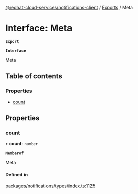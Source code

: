 [@redhat-cloud-services/notifications-client](../README.md) / [Exports](../modules.md) / Meta

# Interface: Meta

**`Export`**

**`Interface`**

Meta

## Table of contents

### Properties

- [count](Meta.md#count)

## Properties

### count

• **count**: `number`

**`Memberof`**

Meta

#### Defined in

[packages/notifications/types/index.ts:1125](https://github.com/RedHatInsights/javascript-clients/blob/master/packages/notifications/types/index.ts#L1125)
